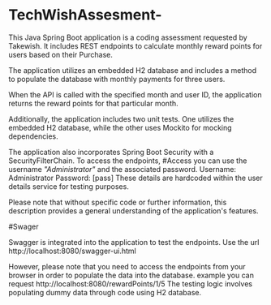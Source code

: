 # TechWishAssesment-
This Java Spring Boot application is a coding assessment requested by Takewish. 
It includes REST endpoints to calculate monthly reward points for users
based on their Purchase.

The application utilizes an embedded H2 database and includes 
a method to populate the database with monthly payments for three users.

When the API is called with the specified month and user ID, 
the application returns the reward points for that particular month.

Additionally, the application includes two unit tests. 
One utilizes the embedded H2 database, 
while the other uses Mockito for mocking dependencies.

The application also incorporates Spring Boot Security with 
a SecurityFilterChain. To access the endpoints,
#Access
you can use the username _"Administrator"_ and the associated password.
Username: Administrator
Password: [pass]
These details are hardcoded within the user details service 
for testing purposes.

Please note that without specific code or further information, 
this description provides a general understanding of the application's features.

#Swager

Swagger is integrated into the application to test the endpoints. 
Use the url http://localhost:8080/swagger-ui.html

However, please note that you need to access the endpoints from your browser 
in order to populate the data into the database. 
example you can request 
http://localhost:8080/rewardPoints/1/5
The testing logic involves populating dummy data through code using H2 database.